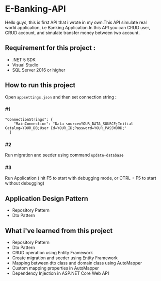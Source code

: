# E-Banking-API

Hello guys, this is first API that i wrote in my own.This API simulate real world application, i.e Banking Application.In this API you can CRUD user, CRUD account, and simulate transfer money between two account.

## Requirement for this project :
- .NET 5 SDK 
- Visual Studio
- SQL Server 2016 or higher

## How to run this project
Open `appsettings.json` and then set connection string :

### #1
```
"ConnectionStrings": {
    "MainConnection": "Data source=YOUR_DATA_SOURCE;Initial Catalog=YOUR_DB;User Id=YOUR_ID;Password=YOUR_PASSWORD;"
  }
```

### #2
Run migration and seeder using command `update-database`

### #3
Run Application ( hit F5 to start with debugging mode, or CTRL + F5 to start without debugging)

## Application Design Pattern
- Repository Pattern
- Dto Pattern

## What i've learned from this project
- Repository Pattern
- Dto Pattern
- CRUD operation using Entity Framework
- Create migration and seeder using Entity Framework
- Mapping between dto class and domain class using AutoMapper
- Custom mapping properties in AutoMapper
- Dependency Injection in ASP.NET Core Web API
